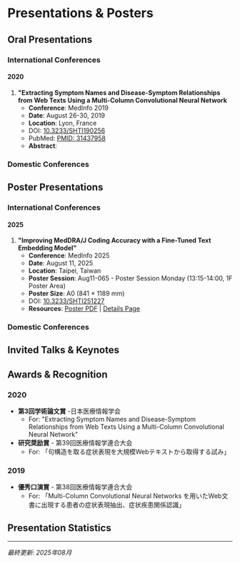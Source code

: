 # Presentations & Posters

## Oral Presentations

### International Conferences

#### 2020
1. **"Extracting Symptom Names and Disease-Symptom Relationships from Web Texts Using a Multi-Column Convolutional Neural Network**
   - **Conference**: MedInfo 2019
   - **Date**: August 26-30, 2019
   - **Location**: Lyon, France
   - DOI: [10.3233/SHTI190256](https://doi.org/10.3233/SHTI190256)
   - PubMed: [PMID: 31437958](https://pubmed.ncbi.nlm.nih.gov/31437958/)
   - **Abstract**: 

### Domestic Conferences

## Poster Presentations

### International Conferences

#### 2025
1. **"Improving MedDRA/J Coding Accuracy with a Fine-Tuned Text Embedding Model"**
   - **Conference**: MedInfo 2025
   - **Date**: August 11, 2025
   - **Location**: Taipei, Taiwan
   - **Poster Session**: Aug11-065 - Poster Session Monday (13:15-14:00, 1F Poster Area)
   - **Poster Size**: A0 (841 × 1189 mm)
   - DOI: [10.3233/SHTI251227](https://doi.org/10.3233/SHTI251227)
   - **Resources**: [Poster PDF](../assets/posters/wada_medinfo2025_poster.pdf) | [Details Page](../research/presentations/20250811_medinfo2025_poster.md)

### Domestic Conferences

## Invited Talks & Keynotes

## Awards & Recognition
### 2020
- **第3回学術論文賞** -日本医療情報学会
   - For: "Extracting Symptom Names and Disease-Symptom Relationships from Web Texts Using a Multi-Column Convolutional Neural Network"
- **研究奨励賞** - 第39回医療情報学連合大会
   - For: 「句構造を取る症状表現を大規模Webテキストから取得する試み」
### 2019
- **優秀口演賞** - 第38回医療情報学連合大会
  - For: 「Multi-Column Convolutional Neural Networks を用いたWeb文書に出現する患者の症状表現抽出、症状疾患関係認識」

## Presentation Statistics

---
*最終更新: 2025年08月*
